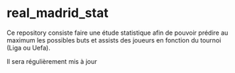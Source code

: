 # real_madrid_stat
Ce repository consiste  faire une étude statistique afin de pouvoir prédire au maximum les possibles buts et assists des joueurs en fonction du tournoi (Liga ou Uefa).

Il sera régulièrement mis à jour
